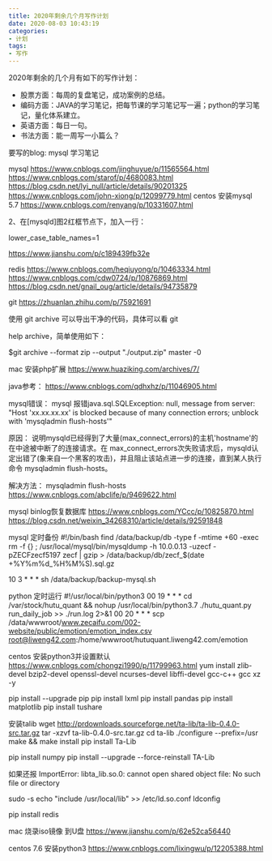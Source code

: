 ```yaml
---
title: 2020年剩余几个月写作计划
date: 2020-08-03 10:43:19
categories: 
- 计划
tags: 
- 写作
---
```


2020年剩余的几个月有如下的写作计划：
* 股票方面：每周的复盘笔记，成功案例的总结。
* 编码方面：JAVA的学习笔记，把每节课的学习笔记写一遍；python的学习笔记，量化体系建立。
* 英语方面：每日一句。
* 书法方面：能一周写一小篇么？


要写的blog:
mysql 学习笔记

mysql
https://www.cnblogs.com/jinghuyue/p/11565564.html
https://www.cnblogs.com/starof/p/4680083.html
https://blog.csdn.net/lyj_null/article/details/90201325
https://www.cnblogs.com/john-xiong/p/12099779.html
centos 安装mysql 5.7
https://www.cnblogs.com/renyang/p/10331607.html

2、在[mysqld]图2红框节点下，加入一行：

lower_case_table_names=1


https://www.jianshu.com/p/c189439fb32e



redis
https://www.cnblogs.com/heqiuyong/p/10463334.html
https://www.cnblogs.com/cdw0724/p/10876869.html
https://blog.csdn.net/gnail_oug/article/details/94735879


git
https://zhuanlan.zhihu.com/p/75921691

使用 git archive 可以导出干净的代码，具体可以看 git

help archive，简单使用如下：

$git archive --format zip --output "./output.zip" master -0


mac 安装php扩展
https://www.huaziking.com/archives/7/


java参考：
https://www.cnblogs.com/qdhxhz/p/11046905.html


mysql错误：
mysql  报错java.sql.SQLException: null,  message from server: "Host 'xx.xx.xx.xx' is blocked because of many connection errors; unblock with 'mysqladmin flush-hosts'"


原因：
说明mysqld已经得到了大量(max_connect_errors)的主机'hostname'的在中途被中断了的连接请求。在 max_connect_errors次失败请求后，mysqld认定出错了(象来自一个黑客的攻击)，并且阻止该站点进一步的连接，直到某人执行命令 mysqladmin flush-hosts。

解决方法：
mysqladmin flush-hosts
https://www.cnblogs.com/abclife/p/9469622.html


mysql binlog恢复数据库
https://www.cnblogs.com/YCcc/p/10825870.html
https://blog.csdn.net/weixin_34268310/article/details/92591848

mysql 定时备份
#!/bin/bash
find /data/backup/db -type f -mtime +60 -exec rm -f {} \;
/usr/local/mysql/bin/mysqldump -h 10.0.0.13 -uzecf -pZECFzecf5197 zecf | gzip > /data/backup/db/zecf_$(date +%Y%m%d_%H%M%S).sql.gz

10 3 * * * sh /data/backup/backup-mysql.sh


python  定时运行
#!/usr/local/bin/python3
00 19 * * *  cd /var/stock/hutu_quant && nohup /usr/local/bin/python3.7  ./hutu_quant.py run_daily_job >> ./run.log 2>&1
00 20 * * *  scp /data/wwwroot/www.zecaifu.com/002-website/public/emotion/emotion_index.csv root@liweng42.com:/home/wwwroot/hutuquant.liweng42.com/emotion


centos 安装python3并设置默认
https://www.cnblogs.com/chongzi1990/p/11799963.html
yum install zlib-devel bzip2-devel openssl-devel ncurses-devel libffi-devel gcc-c++ gcc xz -y

pip install --upgrade pip
pip install lxml
pip install pandas
pip install matplotlib
pip install tushare

安装talib
wget http://prdownloads.sourceforge.net/ta-lib/ta-lib-0.4.0-src.tar.gz
tar -xzvf ta-lib-0.4.0-src.tar.gz
cd ta-lib
./configure --prefix=/usr
make && make install
pip install Ta-Lib

pip install numpy
pip install --upgrade --force-reinstall TA-Lib

如果还报
ImportError: libta_lib.so.0: cannot open shared object file: No such file or directory

sudo -s 
echo "include /usr/local/lib" >> /etc/ld.so.conf
ldconfig 

pip install redis



mac 烧录iso镜像 到U盘
https://www.jianshu.com/p/62e52ca56440



centos 7.6 安装python3
https://www.cnblogs.com/lixingwu/p/12205388.html